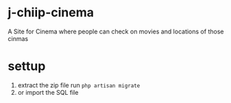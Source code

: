 # j-chiip-cinema
A Site for Cinema where people can check on movies and locations of those cinmas
# settup

1. extract the zip file run `php artisan migrate`
2. or import the SQL file
